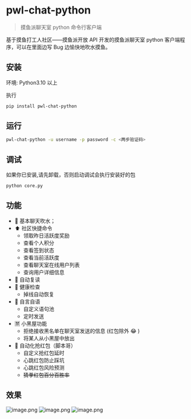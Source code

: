 # pwl-chat-python

> 摸鱼派聊天室 python 命令行客户端

基于摸鱼打工人社区——摸鱼派开放 API 开发的摸鱼派聊天室 python 客户端程序，可以在里面边写 Bug 边愉快地吹水摸鱼。

## 安装

环境: Python3.10 以上

执行

```bash
pip install pwl-chat-python
```

## 运行

```bash
pwl-chat-python -u username -p password -c <两步验证码>
```

## 调试

如果你已安装,请先卸载，否则启动调试会执行安装好的包

```bash
python core.py
```

## 功能

- 💬 基本聊天吹水；
- ⬆️ 社区快捷命令
  - 领取昨日活跃度奖励
  - 查看个人积分
  - 查看签到状态
  - 查看当前活跃度
  - 查看聊天室在线用户列表
  - 查询用户详细信息
- 🤖️ 自动复读
- 💉 健康检查
  - 掉线自动恢复
- 🧠 自言自语
  - 自定义语句池
  - 定时发送
- 🈲️ 小黑屋功能
  - 拒绝接收黑名单在聊天室发送的信息 (红包除外 😂 )
  - 将某人从小黑屋中放出
- 🧧 自动化抢红包（脚本哥）
  - 自定义抢红包延时
  - 心跳红包防止踩坑
  - 心跳红包风险预测
  - ~~猜拳红包百分百胜率~~

## 效果

![image.png](https://pwl.stackoverflow.wiki/2022/01/image-71dba0ea.png)
![image.png](https://pwl.stackoverflow.wiki/2022/01/image-f74aae7e.png)
![image.png](https://pwl.stackoverflow.wiki/2022/01/image-1b685256.png)
